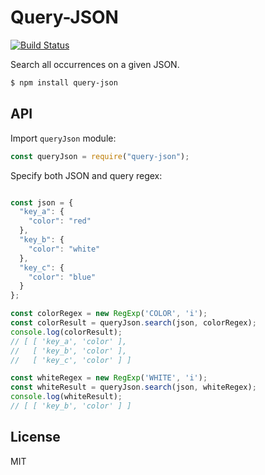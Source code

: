 Query-JSON
===

[![Build Status](https://travis-ci.org/slmcassio/query-json.svg?branch=master)](https://travis-ci.org/slmcassio/query-json)

Search all occurrences on a given JSON.

```bash
$ npm install query-json
```

## API

Import ```queryJson``` module:

```js
const queryJson = require("query-json");
```

Specify both JSON and query regex:

```js

const json = {
  "key_a": {
    "color": "red"
  },
  "key_b": {
    "color": "white"
  },
  "key_c": {
    "color": "blue"
  }
};

const colorRegex = new RegExp('COLOR', 'i');
const colorResult = queryJson.search(json, colorRegex);
console.log(colorResult);
// [ [ 'key_a', 'color' ],
//   [ 'key_b', 'color' ],
//   [ 'key_c', 'color' ] ]

const whiteRegex = new RegExp('WHITE', 'i');
const whiteResult = queryJson.search(json, whiteRegex);
console.log(whiteResult);
// [ [ 'key_b', 'color' ] ]
```

## License

MIT
